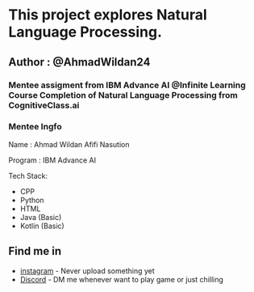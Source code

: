 
# This project explores Natural Language Processing.

## Author : @AhmadWildan24

### Mentee assigment from IBM Advance AI @Infinite Learning Course Completion of Natural Language Processing from CognitiveClass.ai

### Mentee Ingfo
Name    : Ahmad Wildan Afifi Nasution

Program : IBM Advance AI

Tech Stack:
- CPP
- Python
- HTML
- Java (Basic)
- Kotlin (Basic)

## Find me in 
- [instagram](https://www.instagram.com/wildan_3198/) - Never upload something yet
- [Discord](https://discordapp.com/users/607966939842740283) - DM me whenever want to play game or just chilling
